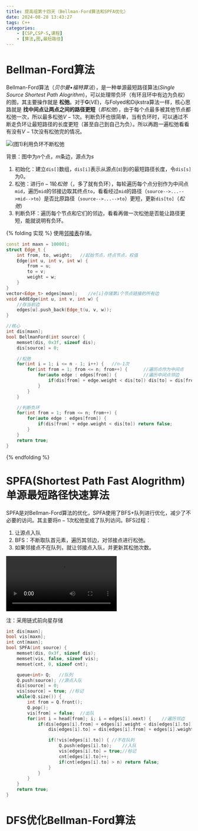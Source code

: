 ```yaml
---
title: 提高组第十四天（Bellman-Ford算法和SPFA优化）
date: 2024-08-28 13:43:27
tags: C++
categories:
    - [CSP,CSP-S,课程]
    - [算法,图,最短路径]
---
```


# Bellman-Ford算法
Bellman-Ford算法（*贝尔曼•福特算法*），是一种单源最短路径算法(*Single Source Shortest Path Alogrithm*)，可以处理带负环（有环且环中有边为负权）的图，其主要操作就是 __松弛__。对于$\mathbf{G}(V E)$，与Folyed和Dijkstra算法一样，核心思路就是 __找中间点让两点之间的路径更短__（*即松弛*），由于每个点最多被其他节点都松弛一次，所以最多松弛$V - 1$次。判断负环也很简单，当有负环时，可以通过不断走负环让最短路径的长度更短（甚至自己到自己为负）。所以再跑一遍松弛看看有没有$V - 1$次没有松弛完的情况。

 ![(图1)利用负环不断松弛](/images/d14-1.png)

背景：图中为$n$个点，$m$条边，源点为$s$

1. 初始化：建立`dis[]`数组，`dis[i]`表示从源点($s$)到$i$的最短路径长度，令`dis[s]`为0。
2. 松弛：进行$n-1$轮*松弛*（，多了就有负环），每轮遍历每个点分别作为中间点`mid`，遍历`mid`的邻接边取其终点`to`，看看经过`mid`的路径（`source-->...-->mid-->to`）是否比原路径（`source-->...-->to`）更短，更新`dis[to]`（*松弛*）
3. 判断负环：遍历每个节点和它们的邻边，看看再做一次松弛是否能让路径更短，能就说明有负环。

{% folding 实现 %}
使用[邻接表](https://xingchen8800.github.io/2024/08/21/图的存储/)存储。
```c++
const int maxn = 100001;
struct Edge_t {
    int from, to, weight;   //起始节点，终点节点，权值
    Edge(int u, int v, int w) {
        from = u;
        to = v;
        weight = w;
    }
}
vector<Edge_t> edges[maxn];    //e[i]存储第i个节点链接的所有边
void AddEdge(int u, int v, int w) {
    //存当前边
    edges[u].push_back(Edge_t(u, v, w));
}

//核心
int dis[maxn];
bool BellmanFord(int source) {
    memset(dis, 0x3f, sizeof dis);
    dis[source] = 0;

    //松弛  
    for(int i = 1; i <= n - 1; i++) {   //n-1次
        for(int from = 1; from <= n; from++) {      //遍历点作为中间点
            for(auto edge : edges[from]) {          //遍历中间点邻边
                if(dis[from] + edge.weight < dis[to]) dis[to] = dis[from] + edge.weight;    //松弛
            }
        }
    }

    //判断负环
    for(int from = 1; from <= n; from++) {
        for(auto edge : edges[from]) {
            if(dis[from] + edge.weight < dis[to]) return false;
        }
    }
    return true;
}
```
{% endfolding %}

# SPFA(Shortest Path Fast Alogrithm) 单源最短路径快速算法
SPFA是对Bellman-Ford算法的优化，SPFA使用了BFS+队列进行优化，减少了不必要的访问。其主要将$n-1$次松弛变成了队列访问。BFS过程：

1. 让源点入队
2. BFS：不断取队首元素，遍历其邻边，对邻接点进行松弛。
3. 如果邻接点不在队列，就让邻接点入队，并更新其松弛次数。

<video controls src="/videos/SPFA动态演示.mp4" title="SPFA动态过程"></video>

注：采用链式前向星存储
```c++
int dis[maxn];
bool vis[maxn];
int cnt[maxn];
bool SPFA(int source) {
    memset(dis, 0x3f, sizeof dis);
    memset(vis, false, sizeof vis);
    memset(cnt, 0, sizeof cnt);

    queue<int> Q;   //队列
    Q.push(source); //源点入队
    dis[source] = 0;
    vis[source] = true; //标记
    while(Q.size()) {
        int from = Q.front();
        Q.pop();
        vis[from] = false;  //出队
        for(int i = head[from]; i; i = edges[i].next) {    //遍历邻边
            if(dis[edges[i].from] + edges[i].weight < dis[edges[i].to]) { 
                dis[edges[i].to] = dis[edges[i].from] + edges[i].weight;    //松弛

                if(!vis[edges[i].to]) { //不在队列
                    Q.push(edges[i].to);    //入队
                    vis[edges[i].to] = true;//标记
                    cnt[edges[i].to]++;
                    if(cnt[edges[i].to] > n) return false;
                }
            }
        }
    }
    return true;
}
```

# DFS优化Bellman-Ford算法
```c++

```
